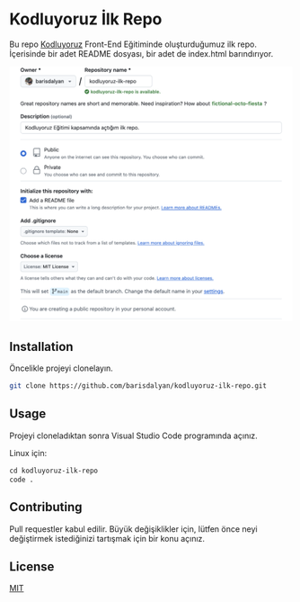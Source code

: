 # Kodluyoruz İlk Repo

Bu repo [Kodluyoruz](https://www.kodluyoruz.org) Front-End Eğitiminde oluşturduğumuz ilk repo. İçerisinde bir adet README dosyası, bir adet de index.html barındırıyor.

![github](images/github-repo.png)

## Installation

Öncelikle projeyi clonelayın.

```bash
git clone https://github.com/barisdalyan/kodluyoruz-ilk-repo.git
```

## Usage

Projeyi cloneladıktan sonra Visual Studio Code programında açınız.

Linux için:
```linux
cd kodluyoruz-ilk-repo
code .
```

## Contributing
Pull requestler kabul edilir. Büyük değişiklikler için, lütfen önce neyi değiştirmek istediğinizi tartışmak için bir konu açınız.


## License
[MIT](https://choosealicense.com/licenses/mit/)

